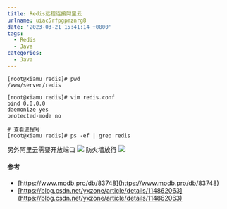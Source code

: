 ```yaml
---
title: Redis远程连接阿里云
urlname: uiac5rfpgpmznrg8
date: '2023-03-21 15:41:14 +0800'
tags:
  - Redis
  - Java
categories:
  - Java
---
```


```
[root@xiamu redis]# pwd
/www/server/redis

[root@xiamu redis]# vim redis.conf
bind 0.0.0.0
daemonize yes
protected-mode no

# 查看进程号
[root@xiamu redis]# ps -ef | grep redis
```

另外阿里云需要开放端口
![](https://cdn.xiamu.icu//Fu9yhGkq6xko7-ZpCeJ9PCH0-HSn.png)
防火墙放行
![](https://cdn.xiamu.icu//FjcvXcsVsN83Xd5lUs3CBCxbN6b2.png)

#### 参考

- [https://www.modb.pro/db/83748](https://www.modb.pro/db/83748)
- [https://blog.csdn.net/yxzone/article/details/114862063](https://blog.csdn.net/yxzone/article/details/114862063)

